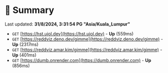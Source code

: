 # 📖 Summary
Last updated: **31/8/2024, 3:31:54 PG "Asia/Kuala_Lumpur"**

- `GET` [https://hst.ujol.dev](https://hst.ujol.dev) - **Up** (559ms)
- `GET` [https://reddviz.deno.dev/gimme](https://reddviz.deno.dev/gimme) - **Up** (2317ms)
- `GET` [https://reddviz.amar.kim/gimme](https://reddviz.amar.kim/gimme) - **Up** (401ms)
- `GET` [https://dumb.onrender.com](https://dumb.onrender.com) - **Up** (856ms)
